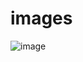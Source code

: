 # images

![image](https://user-images.githubusercontent.com/10820724/185069172-0be4f350-61f9-4733-8097-e2479d9309e2.png)
